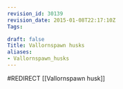 ```yaml
---
revision_id: 30139
revision_date: 2015-01-08T22:17:10Z
Tags:

draft: false
Title: Vallornspawn husks
aliases:
- Vallornspawn_husks
---
```

#REDIRECT [[Vallornspawn husk]]